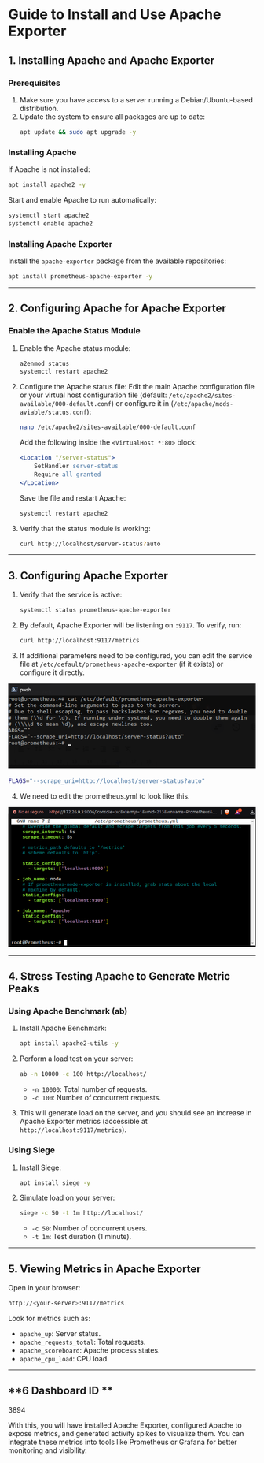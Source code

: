 # Guide to Install and Use Apache Exporter

## **1. Installing Apache and Apache Exporter**

### **Prerequisites**
1. Make sure you have access to a server running a Debian/Ubuntu-based distribution.
2. Update the system to ensure all packages are up to date:
   ```bash
   apt update && sudo apt upgrade -y
   ```

### **Installing Apache**
If Apache is not installed:
   ```bash
   apt install apache2 -y
   ```

Start and enable Apache to run automatically:
   ```bash
   systemctl start apache2
   systemctl enable apache2
   ```

### **Installing Apache Exporter**
Install the `apache-exporter` package from the available repositories:
   ```bash
   apt install prometheus-apache-exporter -y
   ```

---

## **2. Configuring Apache for Apache Exporter**

### **Enable the Apache Status Module**
1. Enable the Apache status module:
   ```bash
   a2enmod status
   systemctl restart apache2
   ```

2. Configure the Apache status file:
   Edit the main Apache configuration file or your virtual host configuration file (default: `/etc/apache2/sites-available/000-default.conf`)  or configure it in (`/etc/apache/mods-aviable/status.conf`):
   ```bash
   nano /etc/apache2/sites-available/000-default.conf
   ```

   Add the following inside the `<VirtualHost *:80>` block:
   ```apache
   <Location "/server-status">
       SetHandler server-status
       Require all granted
   </Location>
   ```

   Save the file and restart Apache:
   ```bash
   systemctl restart apache2
   ```

3. Verify that the status module is working:
   ```bash
   curl http://localhost/server-status?auto
   ```

---

## **3. Configuring Apache Exporter**

1. Verify that the service is active:
   ```bash
   systemctl status prometheus-apache-exporter
   ```

2. By default, Apache Exporter will be listening on `:9117`. To verify, run:
   ```bash
   curl http://localhost:9117/metrics
   ```

3. If additional parameters need to be configured, you can edit the service file at `/etc/default/prometheus-apache-exporter` (if it exists) or configure it directly.

![likethis](/img/apache2.jpeg)

   ```bash
FLAGS="--scrape_uri=http://localhost/server-status?auto"
```

4. We need to edit the prometheus.yml to look like this.

![yml](/img/prometheus.png)

---

## **4. Stress Testing Apache to Generate Metric Peaks**

### **Using Apache Benchmark (ab)**

1. Install Apache Benchmark:
   ```bash
   apt install apache2-utils -y
   ```

2. Perform a load test on your server:
   ```bash
   ab -n 10000 -c 100 http://localhost/
   ```
   - `-n 10000`: Total number of requests.
   - `-c 100`: Number of concurrent requests.

3. This will generate load on the server, and you should see an increase in Apache Exporter metrics (accessible at `http://localhost:9117/metrics`).

### **Using Siege**

1. Install Siege:
   ```bash
   apt install siege -y
   ```

2. Simulate load on your server:
   ```bash
   siege -c 50 -t 1m http://localhost/
   ```
   - `-c 50`: Number of concurrent users.
   - `-t 1m`: Test duration (1 minute).

---

## **5. Viewing Metrics in Apache Exporter**

Open in your browser:
   ```bash
   http://<your-server>:9117/metrics
   ```

Look for metrics such as:
- `apache_up`: Server status.
- `apache_requests_total`: Total requests.
- `apache_scoreboard`: Apache process states.
- `apache_cpu_load`: CPU load.

---

## **6 Dashboard ID **
3894

With this, you will have installed Apache Exporter, configured Apache to expose metrics, and generated activity spikes to visualize them. You can integrate these metrics into tools like Prometheus or Grafana for better monitoring and visibility.
